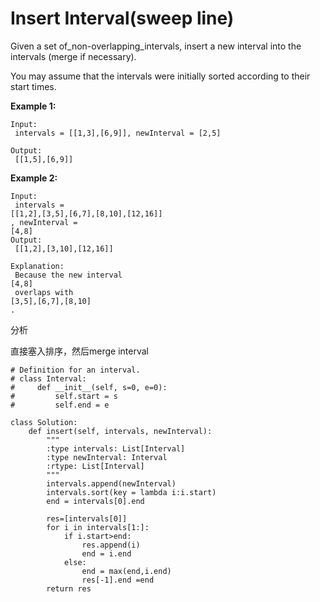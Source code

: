 # Insert Interval\(sweep line\)

Given a set of\_non-overlapping\_intervals, insert a new interval into the intervals \(merge if necessary\).

You may assume that the intervals were initially sorted according to their start times.

**Example 1:**

```text
Input:
 intervals = [[1,3],[6,9]], newInterval = [2,5]

Output:
 [[1,5],[6,9]]
```

**Example 2:**

```text
Input:
 intervals = 
[[1,2],[3,5],[6,7],[8,10],[12,16]]
, newInterval = 
[4,8]
Output:
 [[1,2],[3,10],[12,16]]

Explanation:
 Because the new interval 
[4,8]
 overlaps with 
[3,5],[6,7],[8,10]
.
```

分析

直接塞入排序，然后merge interval

```text
# Definition for an interval.
# class Interval:
#     def __init__(self, s=0, e=0):
#         self.start = s
#         self.end = e

class Solution:
    def insert(self, intervals, newInterval):
        """
        :type intervals: List[Interval]
        :type newInterval: Interval
        :rtype: List[Interval]
        """
        intervals.append(newInterval)
        intervals.sort(key = lambda i:i.start)
        end = intervals[0].end

        res=[intervals[0]]
        for i in intervals[1:]:
            if i.start>end:
                res.append(i)
                end = i.end
            else:
                end = max(end,i.end)
                res[-1].end =end
        return res
```

